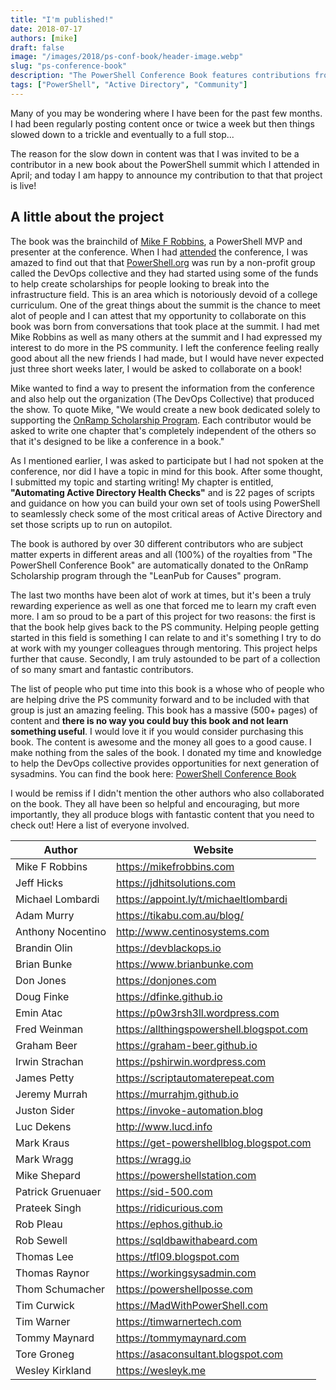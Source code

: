 ```yaml
---
title: "I'm published!"
date: 2018-07-17
authors: [mike]
draft: false
image: "/images/2018/ps-conf-book/header-image.webp"
slug: "ps-conference-book"
description: "The PowerShell Conference Book features contributions from over 30 experts in different fields, with all royalties benefiting the OnRamp Scholarship program."
tags: ["PowerShell", "Active Directory", "Community"]
---
```


Many of you may be wondering where I have been for the past few months. I had been regularly posting content once or twice a week but then things slowed down to a trickle and eventually to a full stop...

The reason for the slow down in content was that I was invited to be a contributor in a new book about the PowerShell summit which I attended in April; and today I am happy to announce my contribution to that that project is live!

## A little about the project

The book was the brainchild of [Mike F Robbins](https://mikefrobbins.com/), a PowerShell MVP and presenter at the conference. When I had [attended](https://commandline.ninja/ps-summit-2018/) the conference, I was amazed to find out that that [PowerShell.org](http://www.powershell.org) was run by a non-profit group called the DevOps collective and they had started using some of the funds to help create scholarships for people looking to break into the infrastructure field. This is an area which is notoriously devoid of a college curriculum. One of the great things about the summit is the chance to meet alot of people and I can attest that my opportunity to collaborate on this book was born from conversations that took place at the summit. I had met Mike Robbins as well as many others at the summit and I had expressed my interest to do more in the PS community. I left the conference feeling really good about all the new friends I had made, but I would have never expected just three short weeks later, I would be asked to collaborate on a book!

Mike wanted to find a way to present the information from the conference and also help out the organization (The DevOps Collective) that produced the show. To quote Mike, "We would create a new book dedicated solely to supporting the [OnRamp Scholarship Program](https://www.powershellsummit.org/onramp/). Each contributor would be asked to write one chapter that's completely independent of the others so that it's designed to be like a conference in a book."

As I mentioned earlier, I was asked to participate but I had not spoken at the conference, nor did I have a topic in mind for this book. After some thought, I submitted my topic and starting writing! My chapter is entitled, **"Automating Active Directory Health Checks"** and is 22 pages of scripts and guidance on how you can build your own set of tools using PowerShell to seamlessly check some of the most critical areas of Active Directory and set those scripts up to run on autopilot.

The book is authored by over 30 different contributors who are subject matter experts in different areas and all (100%) of the royalties from "The PowerShell Conference Book" are automatically donated to the OnRamp Scholarship program through the "LeanPub for Causes" program.

The last two months have been alot of work at times, but it's been a truly rewarding experience as well as one that forced me to learn my craft even more. I am so proud to be a part of this project for two reasons: the first is that the book help gives back to the PS community. Helping people getting started in this field is something I can relate to and it's something I try to do at work with my younger colleagues through mentoring. This project helps further that cause.  Secondly, I am truly astounded to be part of a collection of so many smart and fantastic contributors.

The list of people who put time into this book is a whose who of people who are helping drive the PS community forward and to be included with that group is just an amazing feeling. This book has a massive (500+ pages) of content and **there is no way you could buy this book and not learn something useful**. I would love it if you would consider purchasing this book. The content is awesome and the money all goes to a good cause. I make nothing from the sales of the book. I donated my time and knowledge to help the DevOps collective provides opportunities for next generation of sysadmins. You can find the book here: [PowerShell Conference Book](https://leanpub.com/powershell-conference-book)


I would be remiss if I didn't mention the other authors who also collaborated on the book. They all have been so helpful and encouraging, but more importantly, they all produce blogs with fantastic content that you need to check out! Here a list of everyone involved.


| Author       |  Website |
| ------------- |--------|
| Mike F Robbins | https://mikefrobbins.com |
| Jeff Hicks     | https://jdhitsolutions.com |
| Michael Lombardi| https://appoint.ly/t/michaeltlombardi |
|Adam Murry | https://tikabu.com.au/blog/
|Anthony Nocentino | http://www.centinosystems.com
|Brandin Olin |https://devblackops.io |
|Brian Bunke |https://www.brianbunke.com
|Don Jones | https://donjones.com |
|Doug Finke | https://dfinke.github.io |
|Emin Atac | https://p0w3rsh3ll.wordpress.com
|Fred Weinman | https://allthingspowershell.blogspot.com |
|Graham Beer |https://graham-beer.github.io
|Irwin Strachan |https://pshirwin.wordpress.com |
|James Petty | https://scriptautomaterepeat.com |
|Jeremy Murrah | https://murrahjm.github.io |
|Juston Sider | https://invoke-automation.blog |
|Luc Dekens |http://www.lucd.info
|Mark Kraus |https://get-powershellblog.blogspot.com |
|Mark Wragg |https://wragg.io |
|Mike Shepard | https://powershellstation.com |
|Patrick Gruenuaer |https://sid-500.com |
|Prateek Singh | https://ridicurious.com |
|Rob Pleau |https://ephos.github.io |
|Rob Sewell | https://sqldbawithabeard.com |
|Thomas Lee |https://tfl09.blogspot.com |
|Thomas Raynor |https://workingsysadmin.com |
|Thom Schumacher | https://powershellposse.com|
|Tim Curwick |https://MadWithPowerShell.com
|Tim Warner |https://timwarnertech.com |
|Tommy Maynard | https://tommymaynard.com |
|Tore Groneg | https://asaconsultant.blogspot.com |
|Wesley Kirkland | https://wesleyk.me |
